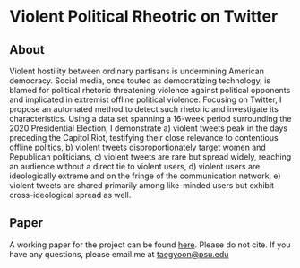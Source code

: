 # Violent Political Rheotric on Twitter


## About

Violent hostility between ordinary partisans is undermining American democracy. Social media, once touted as democratizing technology, is blamed for political rhetoric threatening violence against political opponents and implicated in extremist offline political violence. Focusing on Twitter, I propose an automated method to detect such rhetoric and investigate its characteristics. Using a data set spanning a 16-week period surrounding the 2020 Presidential Election, I demonstrate a) violent tweets peak in the days preceding the Capitol Riot, testifying their close relevance to contentious offline politics, b) violent tweets disproportionately target women and Republican politicians, c) violent tweets are rare but spread widely, reaching an audience without a direct tie to violent users, d) violent users are ideologically extreme and on the fringe of the communication network, e) violent tweets are shared primarily among like-minded users but exhibit cross-ideological spread as well.


## Paper

A working paper for the project can be found [here](https://github.com/taegyoon-kim/violent_political_rheotric_on_twitter/blob/master/violent_political_rhetoric_draft_18Feb2020.pdf). Please do not cite. If you have any questions, please email me at taegyoon@psu.edu
